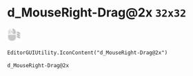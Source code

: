 # d_MouseRight-Drag@2x `32x32`
<img src="/img/d_MouseRight-Drag.png" width=32 height=32>

``` CSharp
EditorGUIUtility.IconContent("d_MouseRight-Drag@2x")
```
```
d_MouseRight-Drag@2x
```
